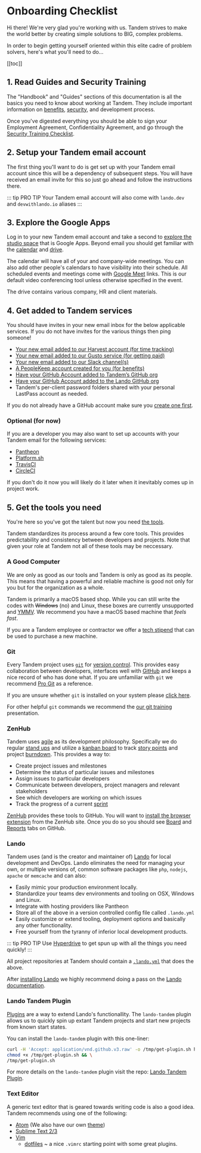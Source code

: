 # Onboarding Checklist

Hi there! We're very glad you're working with us. Tandem strives to make the world better by creating simple solutions to BIG, complex problems.

In order to begin getting yourself oriented within this elite cadre of problem solvers, here's what you'll need to do...

[[toc]]

## 1. Read Guides and Security Training

The "Handbook" and "Guides" sections of this documentation is all the basics you need to know about working at Tandem. They include important information on [benefits](handbook/benefits.md), [security](guides/security-basics.md), and development process.

Once you've digested everything you should be able to sign your Employment Agreement, Confidentiality Agreement, and go through the [Security Training Checklist](handbook/security-training-checklist.md).


## 2. Setup your Tandem email account

The first thing you'll want to do is get set up with your Tandem email account since this will be a dependency of subsequent steps. You will have received an email invite for this so just go ahead and follow the instructions there.

::: tip PRO TIP
Your Tandem email account will also come with `lando.dev` and `devwithlando.io` aliases
:::

## 3. Explore the Google Apps

Log in to your new Tandem email account and take a second to [explore the studio space](https://youtu.be/cVsQLlk-T0s?t=105) that is Google Apps. Beyond email you should get familiar with the [calendar](https://calendar.google.com/calendar/r/week) and [drive](https://drive.google.com/drive/my-drive).

The calendar will have all of your and company-wide meetings. You can also add other people's calendars to have visibility into their schedule. All scheduled events and meetings come with [Google Meet](https://meet.google.com) links. This is our default video conferencing tool unless otherwise specified in the event.

The drive contains various company, HR and client materials.


## 4. Get added to Tandem services

You should have invites in your new email inbox for the below applicable services. If you do not have invites for the various things then ping someone!

* [Your new email added to our Harvest account (for time tracking)](https://thinktandem.harvestapp.com/team)
* [Your new email added to our Gusto service (for getting paid)](https://manage.gusto.com/kalabox-inc)
* [Your new email added to our Slack channel(s)](https://thinktandem.slack.com)
* [A PeopleKeep account created for you (for benefits)](https://tandem.peoplekeep.com)
* [Have your GitHub Account added to Tandem’s GitHub org](https://github.com/orgs/thinktandem/people)
* [Have your GitHub Account added to the Lando GitHub org](https://github.com/orgs/lando/people)
* Tandem's per-client password folders shared with your personal LastPass account as needed.

If you do not already have a GitHub account make sure you [create one first](https://github.com/join).

### Optional (for now)

If you are a developer you may also want to set up accounts with your Tandem email for the following services:

* [Pantheon](https://pantheon.io)
* [Platform.sh](https://platform.sh)
* [TravisCI](https://travis-ci.org)
* [CircleCI](https://circleci.com)

If you don't do it now you will likely do it later when it inevitably comes up in project work.

## 5. Get the tools you need

You're here so you've got the talent but now you need [the tools](https://getyarn.io/yarn-clip/0d992b79-8cf0-4da3-8e3b-6cbcdaecf9fb).

Tandem standardizes its process around a few core tools. This provides predictability and consistency between developers and projects. Note that given your role at Tandem not all of these tools may be neccessary.

### A Good Computer

We are only as good as our tools and Tandem is only as good as its people. This means that having a powerful and reliable machine is good not only for you but for the organization as a whole.

Tandem is primarily a macOS based shop. While you can still write the codes with ~~Windows~~ (no) and Linux, these boxes are currently unsupported and [YMMV](http://www.urbandictionary.com/define.php?term=ymmv). We recommend you have a macOS based machine that _feels fast_.

If you are a Tandem employee or contractor we offer a [tech stipend](./../onboarding/benefits.md#computer--equipment-purchase) that can be used to purchase a new machine.

### Git

Every Tandem project uses [`git`](https://git-scm.com/) for [version control](https://en.wikipedia.org/wiki/Version_control). This provides easy collaboration between developers, interfaces well with [GitHub](https://github.com) and keeps a nice record of who has done what. If you are unfamiliar with `git` we recommend [Pro Git](https://git-scm.com/book/en/v2) as a reference.

If you are unsure whether `git` is installed on your system please [click here](https://git-scm.com/downloads).

For other helpful `git` commands we recommend the [our git training](https://docs.google.com/presentation/d/1tPKnFcOC-HBQy9Za8jCyRbXFXxNQUU7xE9JJSIA6a2k/edit?usp=sharing) presentation.

### ZenHub

Tandem uses [agile](https://en.wikipedia.org/wiki/Agile_software_development) as its development philosophy. Specifically we do regular [stand ups](https://en.wikipedia.org/wiki/Stand-up_meeting) and utilize a [kanban board](https://en.wikipedia.org/wiki/Kanban_board) to track [story points](http://wiki.openbravo.com/wiki/Scrum/Story_points) and project [burndown](https://en.wikipedia.org/wiki/Burn_down_chart). This provides a way to:

* Create project issues and milestones
* Determine the status of particular issues and milestones
* Assign issues to particular developers
* Communicate between developers, project managers and relevant stakeholders
* See which developers are working on which issues
* Track the progress of a current [sprint](https://en.wikipedia.org/wiki/Scrum_Sprint)

[ZenHub](https://www.zenhub.com/) provides these tools to GitHub. You will want to [install the browser extension](https://www.zenhub.com/) from the ZenHub site. Once you do so you should see [Board](https://github.com/thinktandem/horoscope#boards) and [Reports](https://github.com/thinktandem/horoscope#reports) tabs on GitHub.

### Lando

Tandem uses (and is the creator and maintainer of) [Lando](https://github.com/lando/lando) for local development and DevOps. Lando eliminates the need for managing your own, or multiple versions of, common software packages like `php`, `nodejs`, `apache` or `memcache` and can also:

* Easily mimic your production environment locally.
* Standardize your teams dev environments and tooling on OSX, Windows and Linux.
* Integrate with hosting providers like Pantheon
* Store all of the above in a version controlled config file called `.lando.yml`
* Easily customize or extend tooling, deployment options and basically any other functionality.
* Free yourself from the tyranny of inferior local development products.

::: tip PRO TIP
Use [Hyperdrive](https://github.com/lando/hyperdrive) to get spun up with all the things you need quickly!
:::

All project repositories at Tandem should contain a [`.lando.yml`](https://docs.devwithlando.io/config/lando.html) that does the above.

After [installing Lando](https://docs.devwithlando.io/installation/installing.html) we highly recommend doing a pass on the [Lando documentation](https://docs.devwithlando.io/).

### Lando Tandem Plugin

[Plugins](https://docs.lando.dev/contrib/plugins.html) are a way to extend Lando's functionallity. The `lando-tandem` plugin allows us to quickly spin up extant Tandem projects and start new projects from known start states.

You can install the `lando-tandem` plugin with this one-liner:

```bash
curl -H 'Accept: application/vnd.github.v3.raw' -o /tmp/get-plugin.sh https://api.github.com/repos/thinktandem/lando-tandem/contents/scripts/get-plugin.sh && \
chmod +x /tmp/get-plugin.sh && \
/tmp/get-plugin.sh
```

For more details on the `lando-tandem` plugin visit the repo: [Lando Tandem Plugin](https://github.com/thinktandem/lando-tandem).

### Text Editor

A generic text editor that is geared towards writing code is also a good idea. Tandem recommends using one of the following:

* [Atom](https://atom.io/) (We also have our own [theme](https://atom.io/themes/atom-tandemic-syntax))
* [Sublime Text 2/3](https://www.sublimetext.com/)
* [Vim](http://www.vim.org/)
  * [dotfiles](https://github.com/serundeputy/dot-files) ~ a nice `.vimrc` starting point with some great plugins.
